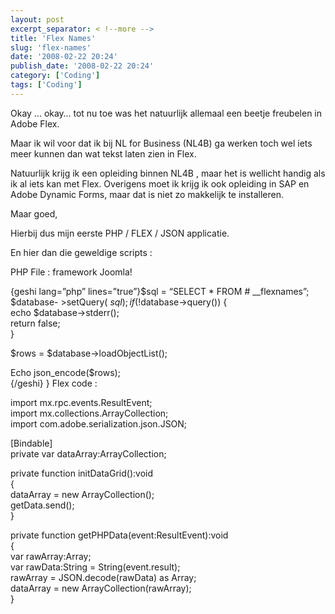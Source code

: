 ```yaml
---
layout: post
excerpt_separator: < !--more -->
title: 'Flex Names'
slug: 'flex-names'
date: '2008-02-22 20:24'
publish_date: '2008-02-22 20:24'
category: ['Coding']
tags: ['Coding']
---
```

Okay … okay… tot nu toe was het natuurlijk allemaal een beetje freubelen in
Adobe Flex.  
  
Maar ik wil voor dat ik bij NL for Business (NL4B) ga werken toch wel iets
meer kunnen dan wat tekst laten zien in Flex.  
  
Natuurlijk krijg ik een opleiding binnen NL4B , maar het is wellicht handig
als ik al iets kan met Flex. Overigens moet ik krijg ik ook opleiding in SAP
en Adobe Dynamic Forms, maar dat is niet zo makkelijk te installeren.  
  
Maar goed,  
  
Hierbij dus mijn eerste PHP / FLEX / JSON applicatie.  
  
  
  
En hier dan die geweldige scripts :  
  
PHP File : framework Joomla!  
  
{geshi lang=”php” lines=”true”}$sql = “SELECT * FROM # __flexnames”;  
$database- >setQuery( $sql );  
if (!$database->query()) {  
echo $database->stderr();  
return false;  
}  
  
$rows = $database->loadObjectList();  
  
Echo json_encode($rows);  
{/geshi} } Flex code :  
  
  
  
  
import mx.rpc.events.ResultEvent;  
import mx.collections.ArrayCollection;  
import com.adobe.serialization.json.JSON;  
  
[Bindable]  
private var dataArray:ArrayCollection;  
  
private function initDataGrid():void  
{  
dataArray = new ArrayCollection();  
getData.send();  
}  
  
private function getPHPData(event:ResultEvent):void  
{  
var rawArray:Array;  
var rawData:String = String(event.result);  
rawArray = JSON.decode(rawData) as Array;  
dataArray = new ArrayCollection(rawArray);  
}

